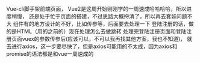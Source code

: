 Vue-cli脚手架前端页面，
Vue2是这周开始刚刚学的一周速成哈哈哈哈，所以进度稍慢，
还是处于忙于页面的搭建，不过思路大概捋清了，所以再去套娃问题不大
组件有的地方设计的不好，比如传参等，后面要去处理一下
登陆注册的话，做的是HTML（用的之前的）现在处理怎么去做跳转
处理完登陆注册页面和登陆注册页面vuex的参数传参后(应该可以，不可以我再找其他方案，我也不知道)，
就去进行axios，这一步要尽快了，但是axios可能用的不太成，因为axios和promise的语法都是和vue一周速成的
